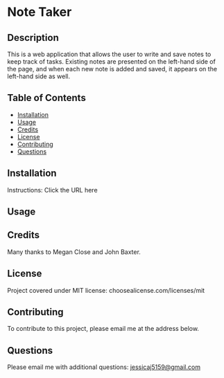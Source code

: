 # Note Taker 

## Description
This is a web application that allows the user to write and save notes to keep track of tasks. Existing notes are presented on the left-hand side of the page, and when each new note is added and saved, it appears on the left-hand side as well. 

## Table of Contents
* [Installation](#installation)
* [Usage](#usage)
* [Credits](#credits)
* [License](#license)
* [Contributing](#contributing)
* [Questions](#Questions)
  

## Installation
Instructions:
Click the URL here

## Usage


## Credits
Many thanks to Megan Close and John Baxter.

## License
Project covered under MIT license: choosealicense.com/licenses/mit

## Contributing
To contribute to this project, please email me at the address below. 

## Questions  

Please email me with additional questions: jessicaj5159@gmail.com
